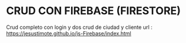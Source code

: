 # CRUD CON FIREBASE (FIRESTORE)
Crud completo con login y dos crud de ciudad y cliente 
url : https://jesustimote.github.io/js-Firebase/index.html
